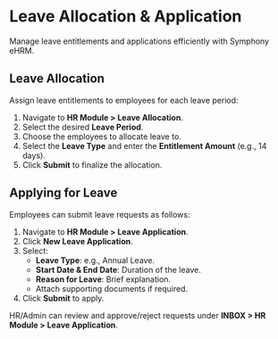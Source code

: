  
# Leave Allocation & Application

Manage leave entitlements and applications efficiently with Symphony eHRM.

## Leave Allocation

Assign leave entitlements to employees for each leave period:

1. Navigate to **HR Module > Leave Allocation**.
2. Select the desired **Leave Period**.
3. Choose the employees to allocate leave to.
4. Select the **Leave Type** and enter the **Entitlement Amount** (e.g., 14 days).
5. Click **Submit** to finalize the allocation.

## Applying for Leave

Employees can submit leave requests as follows:

1. Navigate to **HR Module > Leave Application**.
2. Click **New Leave Application**.
3. Select:
     - **Leave Type**: e.g., Annual Leave.
     - **Start Date & End Date**: Duration of the leave.
     - **Reason for Leave**: Brief explanation.
     - Attach supporting documents if required.
4. Click **Submit** to apply.

HR/Admin can review and approve/reject requests under **INBOX > HR Module > Leave Application**.